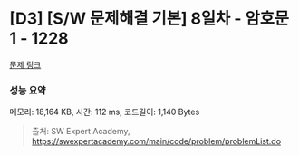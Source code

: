 # [D3] [S/W 문제해결 기본] 8일차 - 암호문1 - 1228 

[문제 링크](https://swexpertacademy.com/main/code/problem/problemDetail.do?contestProbId=AV14w-rKAHACFAYD) 

### 성능 요약

메모리: 18,164 KB, 시간: 112 ms, 코드길이: 1,140 Bytes



> 출처: SW Expert Academy, https://swexpertacademy.com/main/code/problem/problemList.do